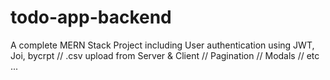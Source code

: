 # todo-app-backend
A complete MERN Stack Project including User authentication using JWT, Joi, bycrpt // .csv upload from Server & Client // Pagination // Modals // etc ...
